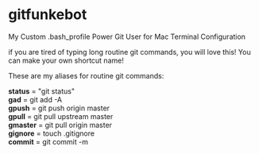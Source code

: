 # gitfunkebot
My Custom .bash_profile Power Git User for Mac Terminal Configuration

if you are tired of typing long routine git commands, you will love this! You can make your own shortcut name! 

These are my aliases for routine git commands:  

**status** = "git status"  
**gad** = git add -A  
**gpush** = git push origin master  
**gpull** = git pull upstream master  
**gmaster** = git pull origin master  
**gignore** = touch .gitignore  
**commit** = git commit -m  

